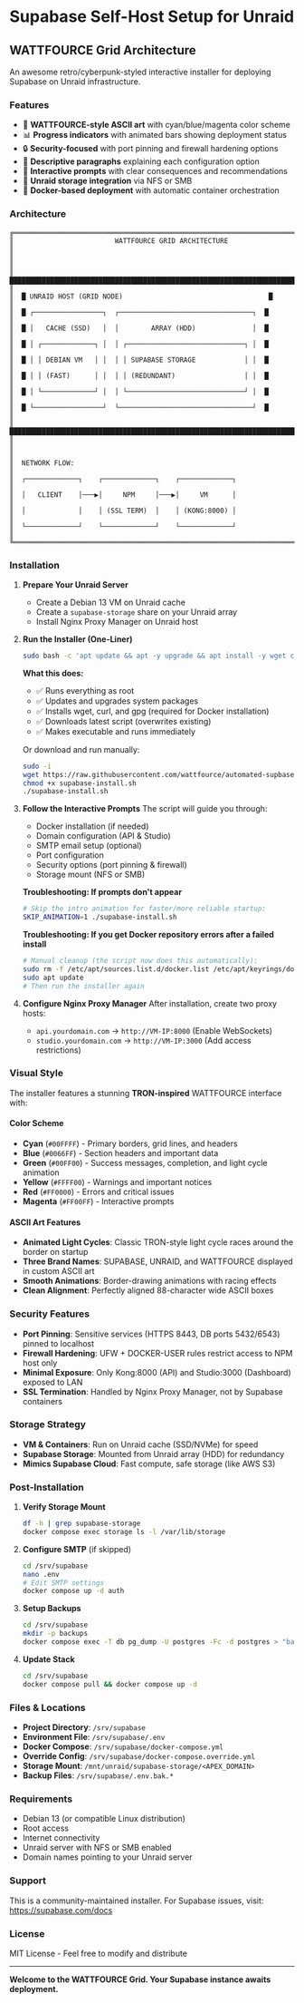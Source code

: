 # Supabase Self-Host Setup for Unraid

## WATTFOURCE Grid Architecture

An awesome retro/cyberpunk-styled interactive installer for deploying Supabase on Unraid infrastructure.

### Features

- 🎨 **WATTFOURCE-style ASCII art** with cyan/blue/magenta color scheme
- 📊 **Progress indicators** with animated bars showing deployment status
- 🔒 **Security-focused** with port pinning and firewall hardening options
- 📝 **Descriptive paragraphs** explaining each configuration option
- 🎯 **Interactive prompts** with clear consequences and recommendations
- 💾 **Unraid storage integration** via NFS or SMB
- 🐳 **Docker-based deployment** with automatic container orchestration

### Architecture

```
╔══════════════════════════════════════════════════════════════════════════════════╗
║                         WATTFOURCE GRID ARCHITECTURE                             ║
║                                                                                  ║
║  ████████████████████████████████████████████████████████████████████████████    ║
║  █ UNRAID HOST (GRID NODE)                                    █                  ║
║  █ ┌─────────────────┐  ┌─────────────────────────────────┐  █                  ║
║  █ │   CACHE (SSD)   │  │        ARRAY (HDD)              │  █                  ║
║  █ │ ┌─────────────┐ │  │ ┌─────────────────────────────┐ │  █                  ║
║  █ │ │ DEBIAN VM   │ │  │ │ SUPABASE STORAGE            │ │  █                  ║
║  █ │ │ (FAST)      │ │  │ │ (REDUNDANT)                 │ │  █                  ║
║  █ │ └─────────────┘ │  │ └─────────────────────────────┘ │  █                  ║
║  █ └─────────────────┘  └─────────────────────────────────┘  █                  ║
║  ████████████████████████████████████████████████████████████████████████████    ║
║                                                                                  ║
║  NETWORK FLOW:                                                                   ║
║  ┌─────────────┐    ┌─────────────┐    ┌─────────────┐                          ║
║  │   CLIENT    │───▶│     NPM     │───▶│     VM      │                          ║
║  │             │    │ (SSL TERM)  │    │ (KONG:8000) │                          ║
║  └─────────────┘    └─────────────┘    └─────────────┘                          ║
╚══════════════════════════════════════════════════════════════════════════════════╝
```

### Installation

1. **Prepare Your Unraid Server**
   - Create a Debian 13 VM on Unraid cache
   - Create a `supabase-storage` share on your Unraid array
   - Install Nginx Proxy Manager on Unraid host

2. **Run the Installer (One-Liner)**
   ```bash
   sudo bash -c 'apt update && apt -y upgrade && apt install -y wget curl gpg && cd /tmp && wget --no-cache -O supabase-install.sh https://raw.githubusercontent.com/wattfource/automated-supbase-install-unraid/main/supabase-install.sh && chmod +x supabase-install.sh && ./supabase-install.sh'
   ```
   
   **What this does:**
   - ✅ Runs everything as root
   - ✅ Updates and upgrades system packages
   - ✅ Installs wget, curl, and gpg (required for Docker installation)
   - ✅ Downloads latest script (overwrites existing)
   - ✅ Makes executable and runs immediately
   
   Or download and run manually:
   ```bash
   sudo -i
   wget https://raw.githubusercontent.com/wattfource/automated-supbase-install-unraid/main/supabase-install.sh
   chmod +x supabase-install.sh
   ./supabase-install.sh
   ```

3. **Follow the Interactive Prompts**
   The script will guide you through:
   - Docker installation (if needed)
   - Domain configuration (API & Studio)
   - SMTP email setup (optional)
   - Port configuration
   - Security options (port pinning & firewall)
   - Storage mount (NFS or SMB)
   
   **Troubleshooting: If prompts don't appear**
   ```bash
   # Skip the intro animation for faster/more reliable startup:
   SKIP_ANIMATION=1 ./supabase-install.sh
   ```
   
   **Troubleshooting: If you get Docker repository errors after a failed install**
   ```bash
   # Manual cleanup (the script now does this automatically):
   sudo rm -f /etc/apt/sources.list.d/docker.list /etc/apt/keyrings/docker.gpg
   sudo apt update
   # Then run the installer again
   ```

4. **Configure Nginx Proxy Manager**
   After installation, create two proxy hosts:
   - `api.yourdomain.com` → `http://VM-IP:8000` (Enable WebSockets)
   - `studio.yourdomain.com` → `http://VM-IP:3000` (Add access restrictions)

### Visual Style

The installer features a stunning **TRON-inspired** WATTFOURCE interface with:

#### Color Scheme
- **Cyan** (`#00FFFF`) - Primary borders, grid lines, and headers
- **Blue** (`#0066FF`) - Section headers and important data  
- **Green** (`#00FF00`) - Success messages, completion, and light cycle animation
- **Yellow** (`#FFFF00`) - Warnings and important notices
- **Red** (`#FF0000`) - Errors and critical issues
- **Magenta** (`#FF00FF`) - Interactive prompts

#### ASCII Art Features
- **Animated Light Cycles**: Classic TRON-style light cycle races around the border on startup
- **Three Brand Names**: SUPABASE, UNRAID, and WATTFOURCE displayed in custom ASCII art
- **Smooth Animations**: Border-drawing animations with racing effects
- **Clean Alignment**: Perfectly aligned 88-character wide ASCII boxes

### Security Features

- **Port Pinning**: Sensitive services (HTTPS 8443, DB ports 5432/6543) pinned to localhost
- **Firewall Hardening**: UFW + DOCKER-USER rules restrict access to NPM host only
- **Minimal Exposure**: Only Kong:8000 (API) and Studio:3000 (Dashboard) exposed to LAN
- **SSL Termination**: Handled by Nginx Proxy Manager, not by Supabase containers

### Storage Strategy

- **VM & Containers**: Run on Unraid cache (SSD/NVMe) for speed
- **Supabase Storage**: Mounted from Unraid array (HDD) for redundancy
- **Mimics Supabase Cloud**: Fast compute, safe storage (like AWS S3)

### Post-Installation

1. **Verify Storage Mount**
   ```bash
   df -h | grep supabase-storage
   docker compose exec storage ls -l /var/lib/storage
   ```

2. **Configure SMTP** (if skipped)
   ```bash
   cd /srv/supabase
   nano .env
   # Edit SMTP settings
   docker compose up -d auth
   ```

3. **Setup Backups**
   ```bash
   cd /srv/supabase
   mkdir -p backups
   docker compose exec -T db pg_dump -U postgres -Fc -d postgres > "backups/$(date +%F_%H-%M).dump"
   ```

4. **Update Stack**
   ```bash
   cd /srv/supabase
   docker compose pull && docker compose up -d
   ```

### Files & Locations

- **Project Directory**: `/srv/supabase`
- **Environment File**: `/srv/supabase/.env`
- **Docker Compose**: `/srv/supabase/docker-compose.yml`
- **Override Config**: `/srv/supabase/docker-compose.override.yml`
- **Storage Mount**: `/mnt/unraid/supabase-storage/<APEX_DOMAIN>`
- **Backup Files**: `/srv/supabase/.env.bak.*`

### Requirements

- Debian 13 (or compatible Linux distribution)
- Root access
- Internet connectivity
- Unraid server with NFS or SMB enabled
- Domain names pointing to your Unraid server

### Support

This is a community-maintained installer. For Supabase issues, visit: https://supabase.com/docs

### License

MIT License - Feel free to modify and distribute

---

**Welcome to the WATTFOURCE Grid. Your Supabase instance awaits deployment.**
